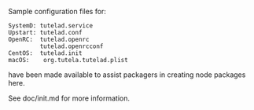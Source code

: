 Sample configuration files for:
```
SystemD: tutelad.service
Upstart: tutelad.conf
OpenRC:  tutelad.openrc
         tutelad.openrcconf
CentOS:  tutelad.init
macOS:    org.tutela.tutelad.plist
```
have been made available to assist packagers in creating node packages here.

See doc/init.md for more information.
